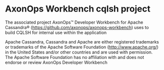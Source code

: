 # AxonOps Workbench cqlsh project
The associated project AxonOps™ Developer Workbench for Apache Cassandra® (https://github.com/axonops/axonops-workbench) uses to build CQLSH for internal use within the application

Apache Cassandra, Cassandra and Apache are either registered trademarks or trademarks of the Apache Software Foundation (http://www.apache.org/) in the United States and/or other countries and are used with permission. The Apache Software Foundation has no affiliation with and does not endorse or review AxonOps Developer Workbench
